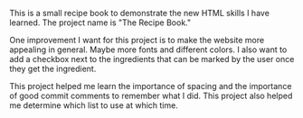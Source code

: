 This is a small recipe book to demonstrate the new HTML skills I have learned. The project name is "The Recipe Book." 

One improvement I want for this project is to make the website more appealing in general. Maybe more fonts and different colors. I also want to add a checkbox next to the ingredients that can be marked by the user once they get the ingredient.

This project helped me learn the importance of spacing and the importance of good commit comments to remember what I did. This project also helped me determine which list to use at which time. 